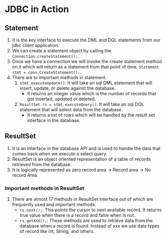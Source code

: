 # JDBC in Action

## Statement

1. It is the key interface to execute the DML and DQL statements from our jdbc client application.
2. We can create a statement object by calling the `Connection.createStatement();`.
3. Once we have a connection we will invoke the create statement method on it which will return as a statement from that point of time. 
   `Statement stmt = conn.CreateStatement();`.
4. There are to important methods in statement.
   1. `stmt.executeUpdate()`: It will take an sql DML statement that will insert, update, or delete against the database.
        - It returns an integer value which is the number of records that got inserted, updated or deleted.
   2. `ResultSet rs = stmt.executeQuery()`: It will take an sql DQL statement that will select data from the database.
        - It returns a list of rows which will be handled by the result set interface in the database.

## ResultSet

1. It is an interface in the database API and is used to handle the data that comes back when we execute a select query.
2. ResultSet is an object oriented representation of a table of records retrieved from the database.
3. It is logically represented as zero record area -> Record area -> No record Area.

### Important methods in ResultSet

1. There are almost 17 methods in ResultSet interface out of which are frequently used and important methods.
   - `rs.next();`: This points the cursor to next available record. It returns true value when there is a record and false when is not.
   - `rs.getXXX();`: These methods are used to retrieve data from the database when a record is found. Instead of xxx we use data types of record like int, String, and others.

